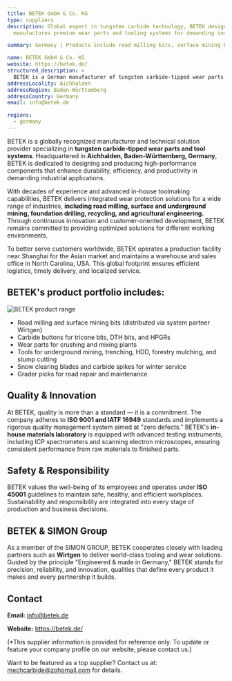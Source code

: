 ```yaml
---
title: BETEK GmbH & Co. KG
type: suppliers
description: Global expert in tungsten carbide technology, BETEK designs and
  manufactures premium wear parts and tooling systems for demanding industries.

summary: Germany | Products include road milling bits, surface mining bits, carbide buttons for tricone bits, DTH bits, and HPGRs, cutting tools for underground mining, trenching, HDD, and forestry mulching, and more.

name: BETEK GmbH & Co. KG
website: https://betek.de/
structured_description: >
  BETEK is a German manufacturer of tungsten carbide-tipped wear parts and tool systems, serving industries such as mining, road milling, foundation drilling, and recycling. With production sites in Germany and China and offices in the USA, BETEK provides durable, high-performance solutions engineered with precision and backed by ISO-certified quality.
addressLocality: Aichhalden
addressRegion: Baden-Württemberg
addressCountry: Germany
email: info@betek.de

regions:
  - germany
---
```

BETEK is a globally recognized manufacturer and technical solution provider specializing in **tungsten carbide-tipped wear parts and tool systems**. Headquartered in **Aichhalden, Baden-Württemberg, Germany**, BETEK is dedicated to designing and producing high-performance components that enhance durability, efficiency, and productivity in demanding industrial applications.

With decades of experience and advanced in-house toolmaking capabilities, BETEK delivers integrated wear protection solutions for a wide range of industries, **including road milling, surface and underground mining, foundation drilling, recycling, and agricultural engineering.** Through continuous innovation and customer-oriented development, BETEK remains committed to providing optimized solutions for different working environments.

To better serve customers worldwide, BETEK operates a production facility near Shanghai for the Asian market and maintains a warehouse and sales office in North Carolina, USA. This global footprint ensures efficient logistics, timely delivery, and localized service.

## BETEK's product portfolio includes:

![BETEK product range](/uploads/betek-product-range.jpg "BETEK Product Range")

* Road milling and surface mining bits (distributed via system partner Wirtgen)
* Carbide buttons for tricone bits, DTH bits, and HPGRs
* Wear parts for crushing and mixing plants
* Tools for underground mining, trenching, HDD, forestry mulching, and stump cutting
* Snow clearing blades and carbide spikes for winter service
* Grader picks for road repair and maintenance

## Quality & Innovation

At BETEK, quality is more than a standard — it is a commitment. The company adheres to **ISO 9001 and IATF 16949** standards and implements a rigorous quality management system aimed at "zero defects." BETEK's **in-house materials laboratory** is equipped with advanced testing instruments, including ICP spectrometers and scanning electron microscopes, ensuring consistent performance from raw materials to finished parts.

## Safety & Responsibility

BETEK values the well-being of its employees and operates under **ISO 45001** guidelines to maintain safe, healthy, and efficient workplaces. Sustainability and responsibility are integrated into every stage of production and business decisions.

## BETEK & SIMON Group

As a member of the SIMON GROUP, BETEK cooperates closely with leading partners such as **Wirtgen** to deliver world-class tooling and wear solutions. Guided by the principle "Engineered & made in Germany," BETEK stands for precision, reliability, and innovation, qualities that define every product it makes and every partnership it builds.

## Contact

**Email:** info@betek.de

**Website:** https://betek.de/

(*This supplier information is provided for reference only. To update or feature your company profile on our website, please contact us.)

Want to be featured as a top supplier? Contact us at: mechcarbide@zohomail.com for details.
